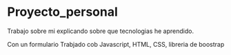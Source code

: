 # Proyecto_personal
Trabajo sobre mi explicando sobre que tecnologias he aprendido.

Con un formulario Trabjado cob Javascript, HTML, CSS, libreria de boostrap
